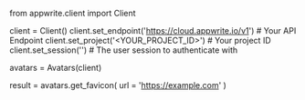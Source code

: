 from appwrite.client import Client

client = Client()
client.set_endpoint('https://cloud.appwrite.io/v1') # Your API Endpoint
client.set_project('&lt;YOUR_PROJECT_ID&gt;') # Your project ID
client.set_session('') # The user session to authenticate with

avatars = Avatars(client)

result = avatars.get_favicon(
    url = 'https://example.com'
)
